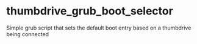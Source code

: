 # thumbdrive_grub_boot_selector
Simple grub script that sets the default boot entry based on a thumbdrive being connected
